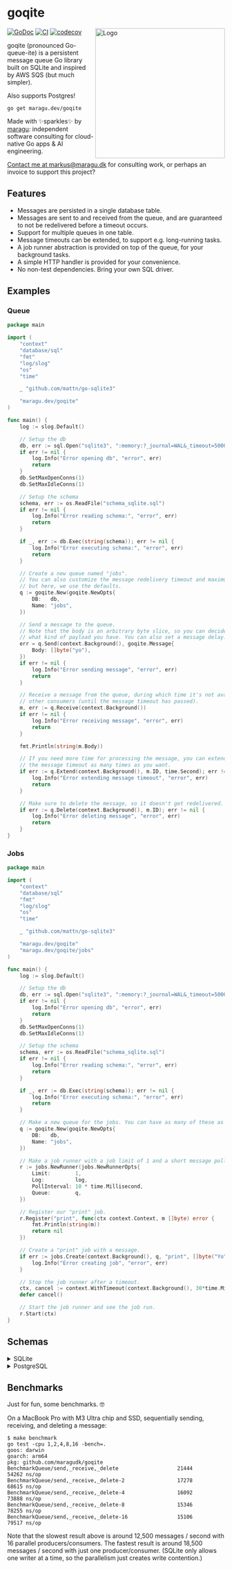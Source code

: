 # goqite

<img src="docs/logo.png" alt="Logo" width="300" align="right">

[![GoDoc](https://pkg.go.dev/badge/maragu.dev/goqite)](https://pkg.go.dev/maragu.dev/goqite)
[![CI](https://github.com/maragudk/goqite/actions/workflows/ci.yml/badge.svg)](https://github.com/maragudk/goqite/actions/workflows/ci.yml)
[![codecov](https://codecov.io/gh/maragudk/goqite/graph/badge.svg?token=DxGkk2lLHF)](https://codecov.io/gh/maragudk/goqite)

goqite (pronounced Go-queue-ite) is a persistent message queue Go library built on SQLite and inspired by AWS SQS (but much simpler).

Also supports Postgres!

```shell
go get maragu.dev/goqite
```

Made with ✨sparkles✨ by [maragu](https://www.maragu.dev/): independent software consulting for cloud-native Go apps & AI engineering.

[Contact me at markus@maragu.dk](mailto:markus@maragu.dk) for consulting work, or perhaps an invoice to support this project?

## Features

- Messages are persisted in a single database table.
- Messages are sent to and received from the queue, and are guaranteed to not be redelivered before a timeout occurs.
- Support for multiple queues in one table.
- Message timeouts can be extended, to support e.g. long-running tasks.
- A job runner abstraction is provided on top of the queue, for your background tasks.
- A simple HTTP handler is provided for your convenience.
- No non-test dependencies. Bring your own SQL driver.

## Examples

### Queue

```go
package main

import (
	"context"
	"database/sql"
	"fmt"
	"log/slog"
	"os"
	"time"

	_ "github.com/mattn/go-sqlite3"

	"maragu.dev/goqite"
)

func main() {
	log := slog.Default()

	// Setup the db
	db, err := sql.Open("sqlite3", ":memory:?_journal=WAL&_timeout=5000&_fk=true")
	if err != nil {
		log.Info("Error opening db", "error", err)
		return
	}
	db.SetMaxOpenConns(1)
	db.SetMaxIdleConns(1)

	// Setup the schema
	schema, err := os.ReadFile("schema_sqlite.sql")
	if err != nil {
		log.Info("Error reading schema:", "error", err)
		return
	}

	if _, err := db.Exec(string(schema)); err != nil {
		log.Info("Error executing schema:", "error", err)
		return
	}

	// Create a new queue named "jobs".
	// You can also customize the message redelivery timeout and maximum receive count,
	// but here, we use the defaults.
	q := goqite.New(goqite.NewOpts{
		DB:   db,
		Name: "jobs",
	})

	// Send a message to the queue.
	// Note that the body is an arbitrary byte slice, so you can decide
	// what kind of payload you have. You can also set a message delay.
	err = q.Send(context.Background(), goqite.Message{
		Body: []byte("yo"),
	})
	if err != nil {
		log.Info("Error sending message", "error", err)
		return
	}

	// Receive a message from the queue, during which time it's not available to
	// other consumers (until the message timeout has passed).
	m, err := q.Receive(context.Background())
	if err != nil {
		log.Info("Error receiving message", "error", err)
		return
	}

	fmt.Println(string(m.Body))

	// If you need more time for processing the message, you can extend
	// the message timeout as many times as you want.
	if err := q.Extend(context.Background(), m.ID, time.Second); err != nil {
		log.Info("Error extending message timeout", "error", err)
		return
	}

	// Make sure to delete the message, so it doesn't get redelivered.
	if err := q.Delete(context.Background(), m.ID); err != nil {
		log.Info("Error deleting message", "error", err)
		return
	}
}
```

### Jobs

```go
package main

import (
	"context"
	"database/sql"
	"fmt"
	"log/slog"
	"os"
	"time"

	_ "github.com/mattn/go-sqlite3"

	"maragu.dev/goqite"
	"maragu.dev/goqite/jobs"
)

func main() {
	log := slog.Default()

	// Setup the db
	db, err := sql.Open("sqlite3", ":memory:?_journal=WAL&_timeout=5000&_fk=true")
	if err != nil {
		log.Info("Error opening db", "error", err)
		return
	}
	db.SetMaxOpenConns(1)
	db.SetMaxIdleConns(1)

	// Setup the schema
	schema, err := os.ReadFile("schema_sqlite.sql")
	if err != nil {
		log.Info("Error reading schema:", "error", err)
		return
	}

	if _, err := db.Exec(string(schema)); err != nil {
		log.Info("Error executing schema:", "error", err)
		return
	}

	// Make a new queue for the jobs. You can have as many of these as you like, just name them differently.
	q := goqite.New(goqite.NewOpts{
		DB:   db,
		Name: "jobs",
	})

	// Make a job runner with a job limit of 1 and a short message poll interval.
	r := jobs.NewRunner(jobs.NewRunnerOpts{
		Limit:        1,
		Log:          log,
		PollInterval: 10 * time.Millisecond,
		Queue:        q,
	})

	// Register our "print" job.
	r.Register("print", func(ctx context.Context, m []byte) error {
		fmt.Println(string(m))
		return nil
	})

	// Create a "print" job with a message.
	if err := jobs.Create(context.Background(), q, "print", []byte("Yo")); err != nil {
		log.Info("Error creating job", "error", err)
	}

	// Stop the job runner after a timeout.
	ctx, cancel := context.WithTimeout(context.Background(), 30*time.Millisecond)
	defer cancel()

	// Start the job runner and see the job run.
	r.Start(ctx)
}
```

## Schemas

<details>
	<summary>SQLite</summary>

```sql
create table goqite (
  id text primary key default ('m_' || lower(hex(randomblob(16)))),
  created text not null default (strftime('%Y-%m-%dT%H:%M:%fZ')),
  updated text not null default (strftime('%Y-%m-%dT%H:%M:%fZ')),
  queue text not null,
  body blob not null,
  timeout text not null default (strftime('%Y-%m-%dT%H:%M:%fZ')),
  received integer not null default 0
) strict;

create trigger goqite_updated_timestamp after update on goqite begin
  update goqite set updated = strftime('%Y-%m-%dT%H:%M:%fZ') where id = old.id;
end;

create index goqite_queue_created_idx on goqite (queue, created);
```

</details>

<details>
	<summary>PostgreSQL</summary>

```sql
create extension if not exists pgcrypto;

create function update_timestamp()
returns trigger as $$
begin
   new.updated = now();
   return new;
end;
$$ language plpgsql;

create table goqite (
  id text primary key default ('m_' || encode(gen_random_bytes(16), 'hex')),
  created timestamptz not null default now(),
  updated timestamptz not null default now(),
  queue text not null,
  body bytea not null,
  timeout timestamptz not null default now(),
  received integer not null default 0
);

create trigger goqite_updated_timestamp
before update on goqite
for each row execute procedure update_timestamp();

create index goqite_queue_created_idx on goqite (queue, created);
```

</details>

## Benchmarks

Just for fun, some benchmarks. 🤓

On a MacBook Pro with M3 Ultra chip and SSD, sequentially sending, receiving, and deleting a message:

```shell
$ make benchmark
go test -cpu 1,2,4,8,16 -bench=.
goos: darwin
goarch: arm64
pkg: github.com/maragudk/goqite
BenchmarkQueue/send,_receive,_delete            	   21444	     54262 ns/op
BenchmarkQueue/send,_receive,_delete-2          	   17278	     68615 ns/op
BenchmarkQueue/send,_receive,_delete-4          	   16092	     73888 ns/op
BenchmarkQueue/send,_receive,_delete-8          	   15346	     78255 ns/op
BenchmarkQueue/send,_receive,_delete-16         	   15106	     79517 ns/op
```

Note that the slowest result above is around 12,500 messages / second with 16 parallel producers/consumers.
The fastest result is around 18,500 messages / second with just one producer/consumer.
(SQLite only allows one writer at a time, so the parallelism just creates write contention.)
